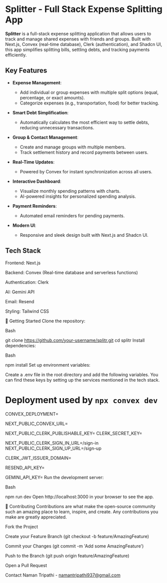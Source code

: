 # Splitter - Full Stack Expense Splitting App  

**Splitter** is a full-stack expense splitting application that allows users to track and manage shared expenses with friends and groups. Built with Next.js, Convex (real-time database), Clerk (authentication), and Shadcn UI, this app simplifies splitting bills, settling debts, and tracking payments efficiently.  

## Key Features  

- **Expense Management**:  
  - Add individual or group expenses with multiple split options (equal, percentage, or exact amounts).  
  - Categorize expenses (e.g., transportation, food) for better tracking.  

- **Smart Debt Simplification**:  
  - Automatically calculates the most efficient way to settle debts, reducing unnecessary transactions.  

- **Group & Contact Management**:  
  - Create and manage groups with multiple members.  
  - Track settlement history and record payments between users.  

- **Real-Time Updates**:  
  - Powered by Convex for instant synchronization across all users.  

- **Interactive Dashboard**:  
  - Visualize monthly spending patterns with charts.  
  - AI-powered insights for personalized spending analysis.  

- **Payment Reminders**:  
  - Automated email reminders for pending payments.  

- **Modern UI**:  
  - Responsive and sleek design built with Next.js and Shadcn UI.  

## Tech Stack  

Frontend: Next.js

Backend: Convex (Real-time database and serverless functions)

Authentication: Clerk

AI: Gemini API

Email: Resend

Styling: Tailwind CSS

🚀 Getting Started
Clone the repository:

Bash

git clone https://github.com/your-username/splitr.git
cd splitr
Install dependencies:

Bash

npm install
Set up environment variables:

Create a .env file in the root directory and add the following variables. You can find these keys by setting up the services mentioned in the tech stack.

# Deployment used by `npx convex dev`
CONVEX_DEPLOYMENT=

NEXT_PUBLIC_CONVEX_URL=

NEXT_PUBLIC_CLERK_PUBLISHABLE_KEY=
CLERK_SECRET_KEY=

NEXT_PUBLIC_CLERK_SIGN_IN_URL=/sign-in
NEXT_PUBLIC_CLERK_SIGN_UP_URL=/sign-up

CLERK_JWT_ISSUER_DOMAIN=

RESEND_API_KEY=

GEMINI_API_KEY=
Run the development server:

Bash

npm run dev
Open http://localhost:3000 in your browser to see the app.

🤝 Contributing
Contributions are what make the open-source community such an amazing place to learn, inspire, and create. Any contributions you make are greatly appreciated.

Fork the Project

Create your Feature Branch (git checkout -b feature/AmazingFeature)

Commit your Changes (git commit -m 'Add some AmazingFeature')

Push to the Branch (git push origin feature/AmazingFeature)

Open a Pull Request

Contact
Naman Tripathi - namantripathi937@gmail.com
